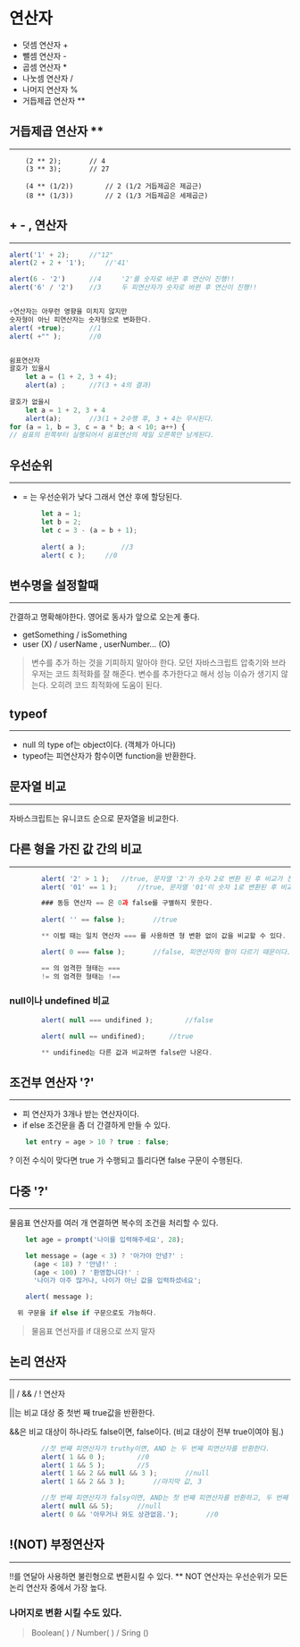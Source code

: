 # 연산자

- 덧셈 연산자 +
- 뺄셈 연산자 -
- 곱셈 연산자 *
- 나눗셈 연산자 /
- 나머지 연산자 %
- 거듭제곱 연산자 **

## 거듭제곱 연산자 **
---
		(2 ** 2);		// 4
		(3 ** 3);		// 27

		(4 ** (1/2))		// 2 (1/2 거듭제곱은 제곱근)
		(8 ** (1/3))		// 2 (1/3 거듭제곱은 세제곱근)


## +  -   , 연산자
---
```javascript
alert('1' + 2);		//"12"
alert(2 + 2 + '1');		//'41'

alert(6 - '2')		//4		'2'를 숫자로 바꾼 후 연산이 진행!!
alert('6' / '2')	//3		두 피연산자가 숫자로 바뀐 후 연산이 진행!!


+연산자는 아무런 영향을 미치지 않지만
숫자형이 아닌 피연산자는 숫자형으로 변화한다.
alert( +true);		//1
alert( +"" );		//0


쉼표연산자 
괄호가 있을시
	let a = (1 + 2, 3 + 4);
	alert(a) ;		//7(3 + 4의 결과)
	
괄호가 없을시 
	let a = 1 + 2, 3 + 4 
	alert(a);		//3(1 + 2수행 후, 3 + 4는 무시된다. 	
for (a = 1, b = 3, c = a * b; a < 10; a++) {
// 쉼표의 왼쪽부터 실행되어서 쉼표연산의 제일 오른쪽만 남게된다.
```

## 우선순위
---
- = 는 우선순위가 낮다 그래서 연산 후에 할당된다.

```javascript
		let a = 1;
		let b = 2;
		let c = 3 - (a = b + 1);
	
		alert( a ); 		//3
		alert( c );		//0
```		

## 변수명을 설정할때
---
간결하고 명확해야한다.
영어로 동사가 앞으로 오는게 좋다.
- getSomething / isSomething
- user (X) / userName , userNumber... (O)

> 변수를 추가 하는 것을 기피하지 말아야 한다. 모던 자바스크립트 압축기와 브라우저는 코드 최적화를 잘 해준다. 변수를 추가한다고 해서 성능 이슈가 생기지 않는다. 오히려 코드 최적화에 도움이 된다. 

## typeof
---
- null 의 type of는 object이다. (객체가 아니다)
- typeof는 피연산자가 함수이면 function을 반환한다.

## 문자열 비교
---
자바스크립트는 유니코드 순으로 문자열을 비교한다.

## 다른 형을 가진 값 간의 비교
---
```javascript
		alert( '2' > 1 ); 	//true, 문자열 '2'가 숫자 2로 변환 된 후 비교가 진행
		alert( '01' == 1 );		//true, 문자열 '01'이 숫자 1로 변환된 후 비교가 진행

		### 동등 연산자 == 은 0과 false를 구별하지 못한다.
		
		alert( '' == false );		//true

		** 이럴 때는 일치 연산자 === 를 사용하면 형 변환 없이 값을 비교할 수 있다. **

		alert( 0 === false );		//false, 피연산자의 형이 다르기 때문이다.

		== 의 엄격한 형태는 ===
		!= 의 엄격한 형태는 !==
```

### null이나 undefined 비교

```javascript
		alert( null === undifined );		//false

		alert( null == undifined);		//true

		** undifined는 다른 값과 비교하면 false만 나온다.
```

## 조건부 연산자 '?'
---
- 피 연산자가 3개나 받는 연산자이다.
- if else 조건문을 좀 더 간결하게 만들 수 있다.

```javascript
    let entry = age > 10 ? true : false;
```

? 이전 수식이 맞다면 true 가 수행되고 틀리다면 false 구문이 수행된다.

## 다중 '?'
---
물음표 연산자를 여러 개 연결하면 복수의 조건을 처리할 수 있다.

```javascript
    let age = prompt('나이를 입력해주세요', 28);

    let message = (age < 3) ? '아가야 안녕?' :
      (age < 18) ? '안녕!' :
      (age < 100) ? '환영합니다!' :
      '나이가 아주 많거나, 나이가 아닌 값을 입력하셨네요';

    alert( message ); 

  위 구문을 if else if 구문으로도 가능하다.
```

> 물음표 연선자를 if 대용으로 쓰지 말자

## 논리 연산자
---
|| / && / ! 연산자

||는 비교 대상 중 첫번 째 true값을 반환한다. 

&&은 비교 대상이 하나라도 false이면, false이다. (비교 대상이 전부 true이여야 됨.)

```javascript
		//젓 번째 피연산자가 truthy이면, AND 는 두 번째 피연산자를 반환한다.
		alert( 1 && 0 );		//0
		alert( 1 && 5 );		//5
		alert( 1 && 2 && null && 3 );		//null
		alert( 1 && 2 && 3 );		//마지막 값, 3

		//첫 번째 피연산자가 falsy이면, AND는 첫 번째 피연산자를 반환하고, 두 번째 피연산자는 무시한다.
		alert( null && 5);		//null
		alert( 0 && '아무거나 와도 상관없음.');		//0
```

## !(NOT) 부정연산자
---
!!를 연달아 사용하면 불린형으로 변환시킬 수 있다.
** NOT 연산자는 우선순위가 모든 논리 연산자 중에서 가장 높다.

### 나머지로 변환 시킬 수도 있다.

> Boolean( ) /
Number( ) /
Sring ()